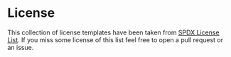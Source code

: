 # License

This collection of license templates have been taken from
[SPDX License List](https://spdx.org/licenses/). If you miss some license
of this list feel free to open a pull request or an issue.
